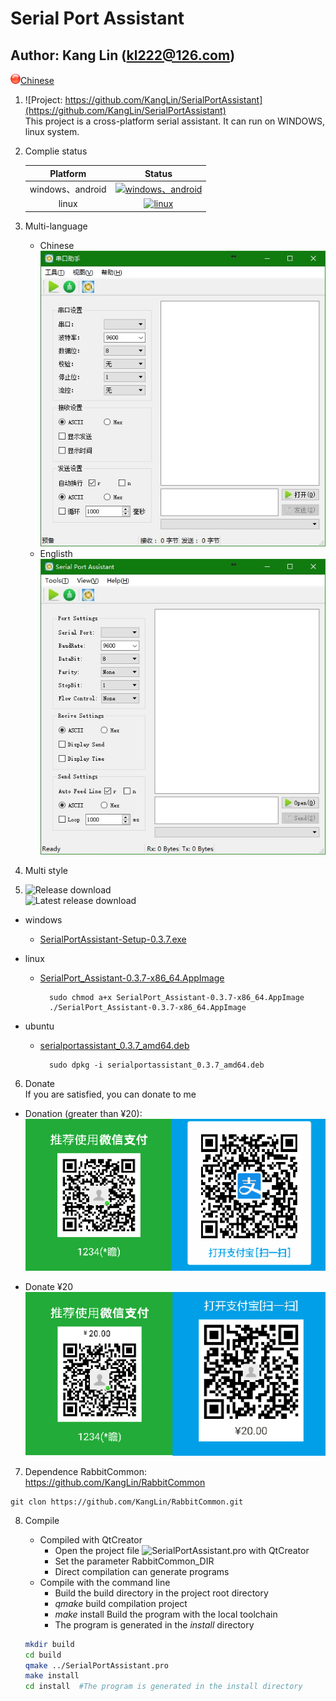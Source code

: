 Serial Port Assistant
=====================

Author: Kang Lin (kl222@126.com)
--------------------------------

[<img src="Resource/png/China.png" alt="Chinese" title="Chinese" width="16" height="16" />Chinese](README_ZH.md)

1. ![Project: https://github.com/KangLin/SerialPortAssistant](https://github.com/KangLin/SerialPortAssistant)  
This project is a cross-platform serial assistant. It can run on WINDOWS, linux system.

2. Complie status

    |Platform|Status|
    |:---:|:------:|
    |windows、android|[![windows、android](https://ci.appveyor.com/api/projects/status/y77e828ysqc79r9o?svg=true)](https://ci.appveyor.com/project/KangLin/serialportassistant)|
    |linux|[![linux](https://travis-ci.org/KangLin/SerialPortAssistant.svg?branch=master)](https://travis-ci.org/KangLin/SerialPortAssistant)|

3. Multi-language
    * Chinese  
    ![Chinese](Docs/ui-zh.jpg)
    * Englisth  
    ![Englisth](Docs/ui-en.jpg)

4. Multi style

5. ![Release download](https://github.com/KangLin/SerialPortAssistant/releases)  
![Latest release download](https://github.com/KangLin/SerialPortAssistant/releases/latest)

- windows
    + [SerialPortAssistant-Setup-0.3.7.exe](https://github.com/KangLin/SerialPortAssistant/releases/download/0.3.7/SerialPortAssistant-Setup-0.3.7.exe)

- linux
    + [SerialPort_Assistant-0.3.7-x86_64.AppImage](https://github.com/KangLin/SerialPortAssistant/releases/download/0.3.7/SerialPort_Assistant-0.3.7-x86_64.AppImage)

            sudo chmod a+x SerialPort_Assistant-0.3.7-x86_64.AppImage
            ./SerialPort_Assistant-0.3.7-x86_64.AppImage

- ubuntu
    + [serialportassistant_0.3.7_amd64.deb](https://github.com/KangLin/SerialPortAssistant/releases/download/0.3.7/serialportassistant_0.3.7_amd64.deb)

            sudo dpkg -i serialportassistant_0.3.7_amd64.deb

6. Donate  
If you are satisfied, you can donate to me

- Donation (greater than ¥20):  
![donation (greater than ¥20)](https://github.com/KangLin/RabbitCommon/raw/master/Src/Resource/image/Contribute.png "donation (greater than ¥20)")

- Donate ¥20  
![donation ¥20](https://github.com/KangLin/RabbitCommon/raw/master/Src/Resource/image/Contribute20.png "donation ¥20")
    
7. Dependence
  RabbitCommon: https://github.com/KangLin/RabbitCommon
  
  ```
  git clon https://github.com/KangLin/RabbitCommon.git
  ```
  
8. Compile
    - Compiled with QtCreator
       * Open the project file ![SerialPortAssistant.pro](SerialPortAssistant.pro) with QtCreator
       * Set the parameter RabbitCommon_DIR
       * Direct compilation can generate programs
    - Compile with the command line
       * Build the build directory in the project root directory
       * *qmake* build compilation project
       * *make* install Build the program with the local toolchain
       * The program is generated in the *install* directory

    ```sh
    mkdir build
    cd build
    qmake ../SerialPortAssistant.pro
    make install
    cd install  #The program is generated in the install directory
    ```
